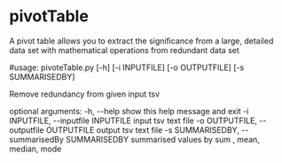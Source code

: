 # pivotTable
A pivot table allows you to extract the significance from a large, detailed data set with mathematical operations from redundant data set

#usage: pivoteTable.py [-h] [-i INPUTFILE] [-o OUTPUTFILE] [-s SUMMARISEDBY]

Remove redundancy from given input tsv

optional arguments:
  -h, --help            show this help message and exit
  -i INPUTFILE, --inputfile INPUTFILE
                        input tsv text file
  -o OUTPUTFILE, --outputfile OUTPUTFILE
                        output tsv text file
  -s SUMMARISEDBY, --summarisedBy SUMMARISEDBY
                        summarised values by sum , mean, median, mode
